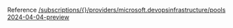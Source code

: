Reference [/subscriptions/{}/providers/microsoft.devopsinfrastructure/pools 2024-04-04-preview](/Resources/mgmt-plane/L3N1YnNjcmlwdGlvbnMve30vcHJvdmlkZXJzL21pY3Jvc29mdC5kZXZvcHNpbmZyYXN0cnVjdHVyZS9wb29scw==/2024-04-04-preview.xml)
